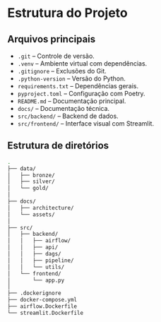 # Estrutura do Projeto

## Arquivos principais

- `.git` – Controle de versão.
- `.venv` – Ambiente virtual com dependências.
- `.gitignore` – Exclusões do Git.
- `.python-version` – Versão do Python.
- `requirements.txt` – Dependências gerais.
- `pyproject.toml` – Configuração com Poetry.
- `README.md` – Documentação principal.
- `docs/` – Documentação técnica.
- `src/backend/` – Backend de dados.
- `src/frontend/` – Interface visual com Streamlit.

## Estrutura de diretórios

```bash
.
├── data/
│   ├── bronze/
│   ├── silver/
│   └── gold/
│
├── docs/
│   ├── architecture/
│   └── assets/
│
├── src/
│   ├── backend/
│   │   ├── airflow/
│   │   ├── api/
│   │   ├── dags/
│   │   ├── pipeline/
│   │   └── utils/
│   └── frontend/
│       └── app.py
│
├── .dockerignore
├── docker-compose.yml
├── airflow.Dockerfile
└── streamlit.Dockerfile
